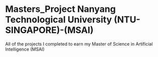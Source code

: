 # Masters_Project Nanyang Technological University (NTU-SINGAPORE)-(MSAI)
All of the projects I completed to earn my Master of Science in Artificial Intelligence (MSAI)
